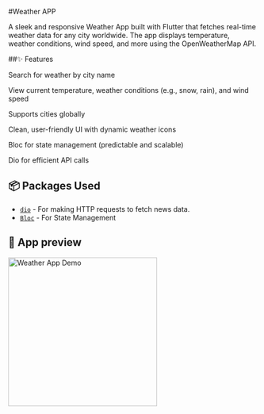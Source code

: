#Weather APP

A sleek and responsive Weather App built with Flutter that fetches real-time weather data for any city worldwide. The app displays temperature, weather conditions, wind speed, and more using the OpenWeatherMap API.



##✨ Features

Search for weather by city name

View current temperature, weather conditions (e.g., snow, rain), and wind speed

Supports cities globally

Clean, user-friendly UI with dynamic weather icons

Bloc for state management (predictable and scalable)

Dio for efficient API calls


## 📦 Packages Used


- [`dio`](https://pub.dev/packages/dio) - For making HTTP requests to fetch news data.
- [`Bloc`](https://pub.dev/packages/flutter_bloc) - For State Management


## 🎥 App preview  
<img src="assets/ref.gif" width="300" alt="Weather App Demo" />
